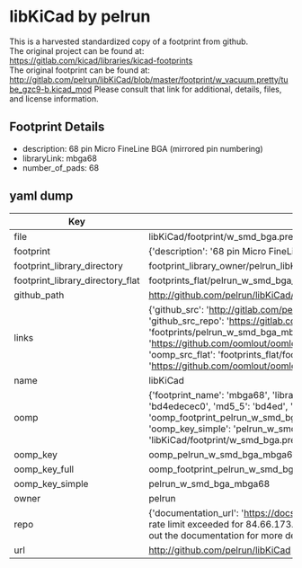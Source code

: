 # libKiCad by pelrun  
This is a harvested standardized copy of a footprint from github.  
The original project can be found at:  
https://gitlab.com/kicad/libraries/kicad-footprints  
The original footprint can be found at:
http://gitlab.com/pelrun/libKiCad/blob/master/footprint/w_vacuum.pretty/tube_gzc9-b.kicad_mod
Please consult that link for additional, details, files, and license information.  
## Footprint Details
* description: 68 pin Micro FineLine BGA (mirrored pin numbering)  
* libraryLink: mbga68  
* number_of_pads: 68  
## yaml dump  
| Key | Value |  
| --- | --- |  
| file | libKiCad/footprint/w_smd_bga.pretty/mbga68.kicad_mod |  
| footprint | {'description': '68 pin Micro FineLine BGA (mirrored pin numbering)', 'libraryLink': 'mbga68', 'number_of_pads': 68} |  
| footprint_library_directory | footprint_library_owner/pelrun_libKiCad |  
| footprint_library_directory_flat | footprints_flat/pelrun_w_smd_bga_mbga68/working |  
| github_path | http://github.com/pelrun/libKiCad/blob/master/footprint/w_smd_bga.pretty/mbga68.kicad_mod |  
| links | {'github_src': 'http://gitlab.com/pelrun/libKiCad/blob/master/footprint/w_vacuum.pretty/tube_gzc9-b.kicad_mod', 'github_src_repo': 'https://gitlab.com/kicad/libraries/kicad-footprints', 'oomp_bot': 'footprints/pelrun_w_smd_bga_mbga68/working', 'oomp_bot_github': 'https://github.com/oomlout/oomlout_oomp_footprint_bot/tree/main/footprints/pelrun_w_smd_bga_mbga68/working', 'oomp_src_flat': 'footprints_flat/footprints_flat/pelrun_w_smd_bga_mbga68/working', 'oomp_src_flat_github': 'https://github.com/oomlout/oomlout_oomp_footprint_src/tree/main/footprints_flat/pelrun_w_smd_bga_mbga68/working'} |  
| name | libKiCad |  
| oomp | {'footprint_name': 'mbga68', 'library_name': 'w_smd_bga', 'md5': 'bd4edecec0aac2b59bff72f6092c766c', 'md5_10': 'bd4edecec0', 'md5_5': 'bd4ed', 'md5_6': 'bd4ede', 'oomp_key': 'oomp_pelrun_w_smd_bga_mbga68', 'oomp_key_extra': 'oomp_footprint_pelrun_w_smd_bga_mbga68', 'oomp_key_full': 'oomp_footprint_pelrun_w_smd_bga_mbga68_bd4ede', 'oomp_key_simple': 'pelrun_w_smd_bga_mbga68', 'original_filename': 'libKiCad/footprint/w_smd_bga.pretty/mbga68.kicad_mod', 'owner_name': 'pelrun'} |  
| oomp_key | oomp_pelrun_w_smd_bga_mbga68 |  
| oomp_key_full | oomp_footprint_pelrun_w_smd_bga_mbga68 |  
| oomp_key_simple | pelrun_w_smd_bga_mbga68 |  
| owner | pelrun |  
| repo | {'documentation_url': 'https://docs.github.com/rest/overview/resources-in-the-rest-api#rate-limiting', 'message': "API rate limit exceeded for 84.66.173.59. (But here's the good news: Authenticated requests get a higher rate limit. Check out the documentation for more details.)"} |  
| url | http://github.com/pelrun/libKiCad |  

